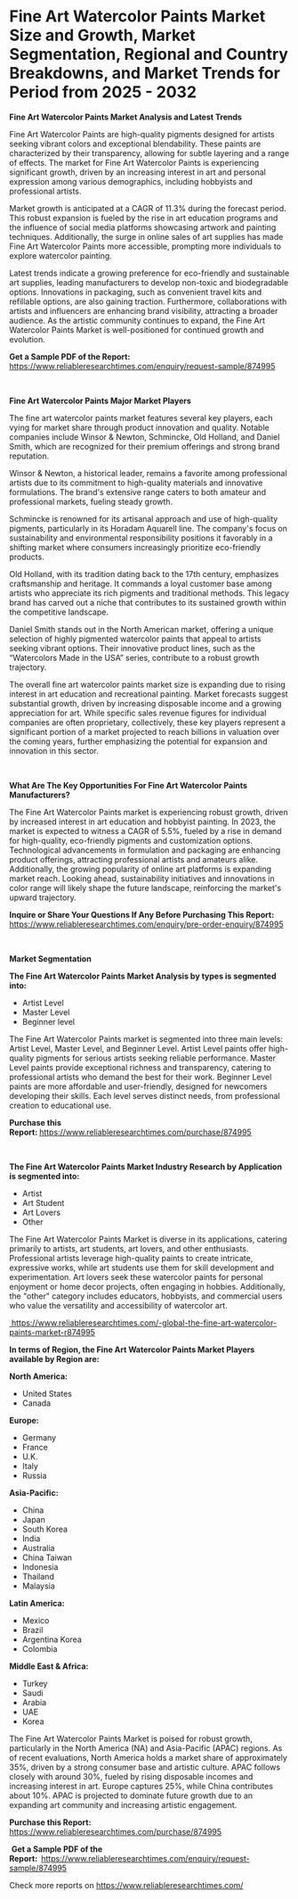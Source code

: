 <p><h1>Fine Art Watercolor Paints Market Size and Growth, Market Segmentation, Regional and Country Breakdowns, and Market Trends for Period from 2025 -  2032</h1></p><p><strong>Fine Art Watercolor Paints Market Analysis and Latest Trends</strong></p>
<p><p>Fine Art Watercolor Paints are high-quality pigments designed for artists seeking vibrant colors and exceptional blendability. These paints are characterized by their transparency, allowing for subtle layering and a range of effects. The market for Fine Art Watercolor Paints is experiencing significant growth, driven by an increasing interest in art and personal expression among various demographics, including hobbyists and professional artists.</p><p>Market growth is anticipated at a CAGR of 11.3% during the forecast period. This robust expansion is fueled by the rise in art education programs and the influence of social media platforms showcasing artwork and painting techniques. Additionally, the surge in online sales of art supplies has made Fine Art Watercolor Paints more accessible, prompting more individuals to explore watercolor painting.</p><p>Latest trends indicate a growing preference for eco-friendly and sustainable art supplies, leading manufacturers to develop non-toxic and biodegradable options. Innovations in packaging, such as convenient travel kits and refillable options, are also gaining traction. Furthermore, collaborations with artists and influencers are enhancing brand visibility, attracting a broader audience. As the artistic community continues to expand, the Fine Art Watercolor Paints Market is well-positioned for continued growth and evolution.</p></p>
<p><strong>Get a Sample PDF of the Report:&nbsp;</strong> <a href="https://www.reliableresearchtimes.com/enquiry/request-sample/874995?utm_campaign=2627&utm_medium=2&utm_source=Github&utm_content=ia&utm_term=21032025&utm_id=fine-art-watercolor-paints">https://www.reliableresearchtimes.com/enquiry/request-sample/874995</a></p>
<p>&nbsp;</p>
<p><strong>Fine Art Watercolor Paints Major Market Players</strong></p>
<p><p>The fine art watercolor paints market features several key players, each vying for market share through product innovation and quality. Notable companies include Winsor & Newton, Schmincke, Old Holland, and Daniel Smith, which are recognized for their premium offerings and strong brand reputation. </p><p>Winsor & Newton, a historical leader, remains a favorite among professional artists due to its commitment to high-quality materials and innovative formulations. The brand's extensive range caters to both amateur and professional markets, fueling steady growth.</p><p>Schmincke is renowned for its artisanal approach and use of high-quality pigments, particularly in its Horadam Aquarell line. The company's focus on sustainability and environmental responsibility positions it favorably in a shifting market where consumers increasingly prioritize eco-friendly products.</p><p>Old Holland, with its tradition dating back to the 17th century, emphasizes craftsmanship and heritage. It commands a loyal customer base among artists who appreciate its rich pigments and traditional methods. This legacy brand has carved out a niche that contributes to its sustained growth within the competitive landscape.</p><p>Daniel Smith stands out in the North American market, offering a unique selection of highly pigmented watercolor paints that appeal to artists seeking vibrant options. Their innovative product lines, such as the “Watercolors Made in the USA” series, contribute to a robust growth trajectory.</p><p>The overall fine art watercolor paints market size is expanding due to rising interest in art education and recreational painting. Market forecasts suggest substantial growth, driven by increasing disposable income and a growing appreciation for art. While specific sales revenue figures for individual companies are often proprietary, collectively, these key players represent a significant portion of a market projected to reach billions in valuation over the coming years, further emphasizing the potential for expansion and innovation in this sector.</p></p>
<p>&nbsp;</p>
<p><strong>What Are The Key Opportunities For Fine Art Watercolor Paints Manufacturers?</strong></p>
<p><p>The Fine Art Watercolor Paints market is experiencing robust growth, driven by increased interest in art education and hobbyist painting. In 2023, the market is expected to witness a CAGR of 5.5%, fueled by a rise in demand for high-quality, eco-friendly pigments and customization options. Technological advancements in formulation and packaging are enhancing product offerings, attracting professional artists and amateurs alike. Additionally, the growing popularity of online art platforms is expanding market reach. Looking ahead, sustainability initiatives and innovations in color range will likely shape the future landscape, reinforcing the market's upward trajectory.</p></p>
<p><strong>Inquire or Share Your Questions If Any Before Purchasing This Report:</strong> <a href="https://www.reliableresearchtimes.com/enquiry/pre-order-enquiry/874995?utm_campaign=2627&utm_medium=2&utm_source=Github&utm_content=ia&utm_term=21032025&utm_id=fine-art-watercolor-paints">https://www.reliableresearchtimes.com/enquiry/pre-order-enquiry/874995</a></p>
<p>&nbsp;</p>
<p><strong>Market Segmentation</strong></p>
<p><strong>The Fine Art Watercolor Paints Market Analysis by types is segmented into:</strong></p>
<p><ul><li>Artist Level</li><li>Master Level</li><li>Beginner level</li></ul></p>
<p><p>The Fine Art Watercolor Paints market is segmented into three main levels: Artist Level, Master Level, and Beginner Level. Artist Level paints offer high-quality pigments for serious artists seeking reliable performance. Master Level paints provide exceptional richness and transparency, catering to professional artists who demand the best for their work. Beginner Level paints are more affordable and user-friendly, designed for newcomers developing their skills. Each level serves distinct needs, from professional creation to educational use.</p></p>
<p><strong>Purchase this Report:&nbsp;</strong><a href="https://www.reliableresearchtimes.com/purchase/874995?utm_campaign=2627&utm_medium=2&utm_source=Github&utm_content=ia&utm_term=21032025&utm_id=fine-art-watercolor-paints">https://www.reliableresearchtimes.com/purchase/874995</a></p>
<p>&nbsp;</p>
<p><strong>The Fine Art Watercolor Paints Market Industry Research by Application is segmented into:</strong></p>
<p><ul><li>Artist</li><li>Art Student</li><li>Art Lovers</li><li>Other</li></ul></p>
<p><p>The Fine Art Watercolor Paints Market is diverse in its applications, catering primarily to artists, art students, art lovers, and other enthusiasts. Professional artists leverage high-quality paints to create intricate, expressive works, while art students use them for skill development and experimentation. Art lovers seek these watercolor paints for personal enjoyment or home decor projects, often engaging in hobbies. Additionally, the "other" category includes educators, hobbyists, and commercial users who value the versatility and accessibility of watercolor art.</p></p>
<p><a href="https://www.reliableresearchtimes.com/-global-the-fine-art-watercolor-paints-market-r874995?utm_campaign=2627&utm_medium=2&utm_source=Github&utm_content=ia&utm_term=21032025&utm_id=fine-art-watercolor-paints">&nbsp;https://www.reliableresearchtimes.com/-global-the-fine-art-watercolor-paints-market-r874995</a></p>
<p><strong>In terms of Region, the Fine Art Watercolor Paints Market Players available by Region are:</strong></p>
<p>
    <p> <strong> North America: </strong>
        <ul>
            <li>United States</li>
            <li>Canada</li>
        </ul>
        </p> 
    <p> <strong> Europe: </strong>
        <ul>
            <li>Germany</li>
            <li>France</li>
            <li>U.K.</li>
            <li>Italy</li>
            <li>Russia</li>
        </ul>
        </p> 
    <p> <strong> Asia-Pacific: </strong>
        <ul>
            <li>China</li>
            <li>Japan</li>
            <li>South Korea</li>
            <li>India</li>
            <li>Australia</li>
            <li>China Taiwan</li>
            <li>Indonesia</li>
            <li>Thailand</li>
            <li>Malaysia</li>
        </ul>
        </p> 
    <p> <strong> Latin America: </strong>
        <ul>
            <li>Mexico</li>
            <li>Brazil</li>
            <li>Argentina Korea</li>
            <li>Colombia</li>
        </ul>
        </p> 
    <p> <strong> Middle East & Africa: </strong>
        <ul>
            <li>Turkey</li>
            <li>Saudi</li>
            <li>Arabia</li>
            <li>UAE</li>
            <li>Korea</li>
        </ul>
    </p>
    </p>
<p><p>The Fine Art Watercolor Paints Market is poised for robust growth, particularly in the North America (NA) and Asia-Pacific (APAC) regions. As of recent evaluations, North America holds a market share of approximately 35%, driven by a strong consumer base and artistic culture. APAC follows closely with around 30%, fueled by rising disposable incomes and increasing interest in art. Europe captures 25%, while China contributes about 10%. APAC is projected to dominate future growth due to an expanding art community and increasing artistic engagement.</p></p>
<p><strong>Purchase this Report: </strong><a href="https://www.reliableresearchtimes.com/purchase/874995?utm_campaign=2627&utm_medium=2&utm_source=Github&utm_content=ia&utm_term=21032025&utm_id=fine-art-watercolor-paints">https://www.reliableresearchtimes.com/purchase/874995</a></p>
<p>&nbsp;<strong>Get a Sample PDF of the Report:&nbsp;&nbsp;</strong><a href="https://www.reliableresearchtimes.com/enquiry/request-sample/874995?utm_campaign=2627&utm_medium=2&utm_source=Github&utm_content=ia&utm_term=21032025&utm_id=fine-art-watercolor-paints">https://www.reliableresearchtimes.com/enquiry/request-sample/874995</a></p>
<p><strong></strong></p>
<p>Check more reports on <a href="https://www.reliableresearchtimes.com/?utm_campaign=2627&utm_medium=2&utm_source=Github&utm_content=ia&utm_term=21032025&utm_id=fine-art-watercolor-paints">https://www.reliableresearchtimes.com/</a></p>